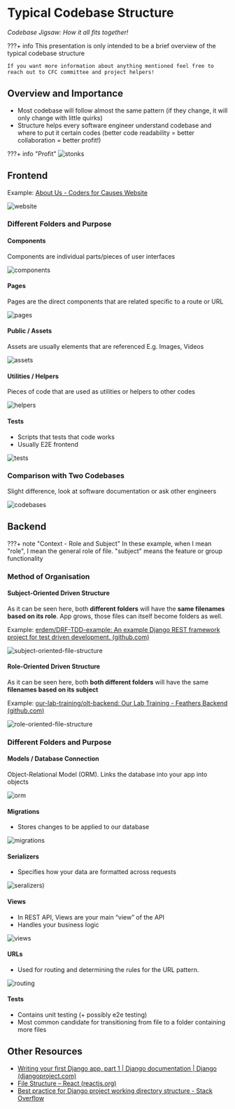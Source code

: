 # Typical Codebase Structure
*Codebase Jigsaw: How it all fits together!*

???+ info 
    This presentation is only intended to be a brief overview of the typical codebase structure

    If you want more information about anything mentioned feel free to reach out to CFC committee and project helpers!

## Overview and Importance

- Most codebase will follow almost the same pattern (if they change, it will only change with little quirks)
- Structure helps every software engineer understand codebase and where to put it certain codes 
(better code readability = better collaboration = better profit!)

???+ info "Profit"
    ![stonks](./images/stonks.png)

## Frontend
Example: [About Us - Coders for Causes Website](https://codersforcauses.org/about)

![website](./images/about-us-cfc.png)

### Different Folders and Purpose

#### Components
Components are individual parts/pieces of user interfaces

![components](./images/codebase-jigsaw-components.png)

#### Pages
Pages are the direct components that are related specific to a route or URL

![pages](./images/codebase-jigsaw-pages.png)

#### Public / Assets
Assets are usually elements that are referenced E.g. Images, Videos

![assets](./images/codebase-jigsaw-assets.png)

#### Utilities / Helpers
Pieces of code that are used as utilities or helpers to other codes

![helpers](./images/codebase-jigsaw-helpers.png)

#### Tests
- Scripts that tests that code works
- Usually E2E frontend

![tests](./images/codebase-jigsaw-tests.png)

### Comparison with Two Codebases
Slight difference, look at software documentation or ask other engineers

![codebases](./images/wais-codebase.png)


## Backend

???+ note "Context - Role and Subject"
    In these example, when I mean "role", I mean the general role of file. "subject" means the feature or group functionality

### Method of Organisation

#### Subject-Oriented Driven Structure
As it can be seen here, both **different folders** will have the **same filenames based on its role**. App grows, those files can itself become folders as well.

Example: [erdem/DRF-TDD-example: An example Django REST framework project for test driven development. (github.com)](https://github.com/erdem/DRF-TDD-example)


![subject-oriented-file-structure](./images/subject-oriented-file-structure.png)

#### Role-Oriented Driven Structure
As it can be seen here, both **both different folders** will have the same **filenames based on its subject**

Example: [our-lab-training/olt-backend: Our Lab Training - Feathers Backend (github.com)](https://github.com/our-lab-training/olt-backend)

![role-oriented-file-structure](./images/role-oriented-file-structure.png)


### Different Folders and Purpose

#### Models / Database Connection
Object-Relational Model (ORM). Links the database into your app into objects

![orm](./images/codebase-jigsaw-orm.png)

#### Migrations
- Stores changes to be applied to our database

![migrations](https://media.discordapp.net/attachments/701301203849576501/1053503425310118028/image.png)

#### Serializers
- Specifies how your data are formatted across requests

![seralizers](https://cdn.discordapp.com/attachments/701301203849576501/1053502794839101450/image.png))

#### Views
- In REST API, Views are your main “view” of the API
- Handles your business logic

![views](./images/codebase-jigsaw-views.png)

#### URLs
- Used for routing and determining the rules for the URL pattern.

![routing](./images/codebase-jigsaw-routing.png)

#### Tests
- Contains unit testing (+ possibly e2e testing)
- Most common candidate for transitioning from file to a folder containing more files

## Other Resources
- [Writing your first Django app, part 1 | Django documentation | Django (djangoproject.com)](https://docs.djangoproject.com/en/3.2/intro/tutorial01/)
- [File Structure – React (reactjs.org)](https://reactjs.org/docs/faq-structure.html)
- [Best practice for Django project working directory structure - Stack Overflow](https://stackoverflow.com/questions/22841764/best-practice-for-django-project-working-directory-structure)
